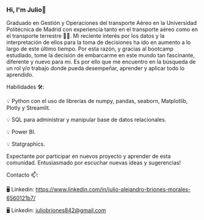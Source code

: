 ### Hi, I'm  Julio👋

Graduado en Gestión y Operaciones del transporte Aéreo en la Universidad Politécnica de Madrid con experiencia tanto en el transporte aéreo como en el transporte terrestre 👨‍🎓. Mi reciente interés por los datos y la interpretación de ellos para la toma de decisiones ha ido en aumento a lo largo de este último tiempo. Por esta razón, y gracias al bootcamp estudiado, tome la decisión de embarcarme en este mundo tan fascinante, diferente y nuevo para mi. Es por ello que me encuentro en la búsqueda de un rol y/o trabajo donde pueda desempeñar, aprender y aplicar todo lo aprendido.


Habilidades 🛠️:

💡 Python con el uso de librerías de numpy, pandas, seaborn, Matplotlib, Plotly y Streamlit.

💡 SQL para administrar y manipular base de datos relacionales.

💡 Power BI.

💡 Statgraphics.


Expectante por participar en nuevos proyecto y aprender de esta comunidad. Entusiasmado por escuchar nuevas ideas y sugerencias!


Contacto 📫:

🖥️ Linkedin: https://www.linkedin.com/in/julio-alejandro-briones-morales-6560121b7/

🖥️ Linkedin: juliobriones842@gmail.com 

